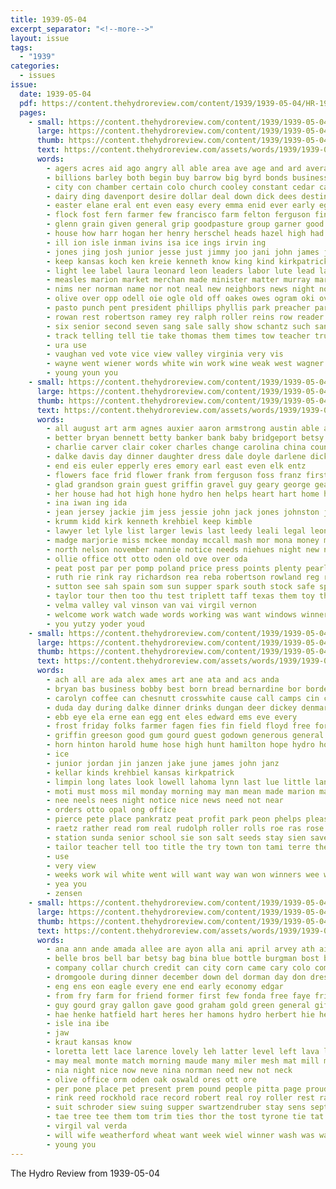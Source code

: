 ```yaml
---
title: 1939-05-04
excerpt_separator: "<!--more-->"
layout: issue
tags:
  - "1939"
categories:
  - issues
issue:
  date: 1939-05-04
  pdf: https://content.thehydroreview.com/content/1939/1939-05-04/HR-1939-05-04.pdf
  pages:
    - small: https://content.thehydroreview.com/content/1939/1939-05-04/small/HR-1939-05-04-01.jpg
      large: https://content.thehydroreview.com/content/1939/1939-05-04/large/HR-1939-05-04-01.jpg
      thumb: https://content.thehydroreview.com/content/1939/1939-05-04/thumbnails/HR-1939-05-04-01.jpg
      text: https://content.thehydroreview.com/assets/words/1939/1939-05-04/HR-1939-05-04-01.txt
      words:
        - agers acres aid ago angry all able area ave age and ard avera are arts alvin american allday acre andy appleman
        - billions barley both begin buy barrow big byrd bonds business butler brett baptist best blakley buc bere bryan boucher breeding bartgis bond barron bassler bill but breed bring barrows burrow butter been blaine boys books belle billion buns barn brown book back baby
        - city con chamber certain colo church cooley constant cedar carmen clark class charle carpenter canyon cream chronic cost college care clinton conver cos carnegie center christian camp can company champion cove county come clock cartwright cease comer course charles
        - dairy ding davenport desire dollar deal down dick dees destiny due delma dies does dise days dance day drummond douglas drew denis derby degree davis demo dom
        - easter elane eral ent even easy every emma enid ever early eger english
        - flock fost fern farmer few francisco farm felton ferguson finley fone fear furnish freedom floyd free french far friends fred from for fea fed first forty fare freeman front fair favorite friday
        - glenn grain given general grip goodpasture group garner good governor guest grammer glen glad grady greer grand griffin greeson grade gave
        - house how harr hogan her henry herschel heads hazel high had hedge hawkins home harold held hay heger horse hampshire hire heart hai howard holding hennessey hydro hamil hes has hour half honorable habe hamilton happy hundred hold homa him horn harry head harding haggard
        - ill ion isle inman ivins isa ice ings irvin ing
        - jones jing josh junior jesse just jimmy joo jani john james joe
        - keep kansas koch ken kreie kenneth know king kind kirkpatrick kimble keeping
        - light lee label laura leonard leon leaders labor lute lead late left land like lowell lay low lucille leo little lege last lena laws large living long law
        - measles marion market merchan made minister matter murray march magic men master miller miss man madi many means mat mayer minnie menter may mary money mayers much monday more must muller most members mol midas murphy mony milk mise mand
        - nims ner norman name nor not neal new neighbors news night notice now names nation nees nell
        - olive over opp odell oie ogle old off oakes owes ogram oki ove only
        - pasto punch pent president phillips phyllis park preacher parent phipps patsy powers pierce pay profit people past penny pledge pop present pleasant price place power proud perfect palm poor patrick powe potter part
        - rowan rest robertson ramey rey ralph roller reins row reader rec rust raetz rich rom reason regent rally record richards read race records royal ronald room rado reno ried rece ray run rate rent
        - six senior second seven sang sale sally show schantz such san supply sears steelman selling sal sami straw still shirley soon state skates saw said stange session slow snare sessions sister stock sutton shown subject see salary sand saving saturday she sayre stocks states store story steers sing stores supe speaker seales spring sam stockton sunday sad sorrow senders service sat small star son short special sellers school standard sons strong staple
        - track telling tell tie take thomas them times tow teacher trucks the team trom thompson than then taken tour too texas tonga tax talkington
        - ura use
        - vaughan ved vote vice view valley virginia very vis
        - wayne went wiener words white win work wine weak west wagner watch wages wonder weekly wright won wheat while weatherford wish want week will wieners weeks waters winning with wisdom world weh welborn worth wage william was winnings water
        - young youn you
    - small: https://content.thehydroreview.com/content/1939/1939-05-04/small/HR-1939-05-04-02.jpg
      large: https://content.thehydroreview.com/content/1939/1939-05-04/large/HR-1939-05-04-02.jpg
      thumb: https://content.thehydroreview.com/content/1939/1939-05-04/thumbnails/HR-1939-05-04-02.jpg
      text: https://content.thehydroreview.com/assets/words/1939/1939-05-04/HR-1939-05-04-02.txt
      words:
        - all august art arm agnes auxier aaron armstrong austin able arletta american are arlie and alin alice ann
        - better bryan bennett betty banker bank baby bridgeport betsy beck blanche best ben blossom boyd brown but bir bennet barber brother bartgis
        - charlie carver clair coker charles change carolina china county clinton cecil cope call charlese cordell coffee car clarence can cedar cartwright carl city cox cant cee crissman caddo come cake conroe comes
        - dalke davis day dinner daughter dress dale doyle darlene dickerson dim dorman david delvin donald daughters death duncan
        - end eis euler epperly eres emory earl east even elk entz
        - flowers face frid flower frank from ferguson foss franz first foote fun front fuel fred floyd field friday for fost free
        - glad grandson grain guest griffin gravel guy geary george gear green ghering getting gregg grant greenhouse gas garden
        - her house had hot high hone hydro hen helps heart hart home herbert hatfield hon hope henry herndon hayes harry horse hume
        - ina iwan ing ida
        - jean jersey jackie jim jess jessie john jack jones johnston jon jin jump
        - krumm kidd kirk kenneth krehbiel keep kimble
        - lawyer let lyle list larger lewis last leedy leali legal leon lawn lawter lucius lay lone like lola lee left lew lose look
        - madge marjorie miss mckee monday mccall mash mor mona money mildred morrow may mansell march mis matter must miles miller mound man mcallen mavis
        - north nelson november nannie notice needs niehues night new not noon nowka news now
        - ollie office ott otto oden old ove over oda
        - peat post par per pomp poland price press points plenty pearl plants paul pump present pore past pitzer persons pent pleasant
        - ruth rie rink ray richardson rea reba robertson rowland reg rom russell roller ready ren reber rank ridge roses rook regular randolph raymond roy roberts
        - sutton see sah spain som sun supper spark south stock safe spor station special sermon strong spies spring selling sweet store service she second school supply sand salle small sallie shanks sick sons side sale saturday sudan sylvester simmons smile such sunday seed star seeds suit son speaks ship
        - taylor tour then too thu test triplett taff texas them toy the tyson take tex trailer tickel tag tra
        - velma valley val vinson van vai virgil vernon
        - welcome work watch wade words working was want windows winners week williams weatherford wife will weather wildman well with winter went while
        - you yutzy yoder youd
    - small: https://content.thehydroreview.com/content/1939/1939-05-04/small/HR-1939-05-04-03.jpg
      large: https://content.thehydroreview.com/content/1939/1939-05-04/large/HR-1939-05-04-03.jpg
      thumb: https://content.thehydroreview.com/content/1939/1939-05-04/thumbnails/HR-1939-05-04-03.jpg
      text: https://content.thehydroreview.com/assets/words/1939/1939-05-04/HR-1939-05-04-03.txt
      words:
        - ach all are ada alex ames art ane ata and acs anda
        - bryan bas business bobby best born bread bernardine bor border balter ball balloon big berry both been boys board begin
        - carolyn coffee can chesnutt crosswhite cause call camps cin church cece coleman clerk champlin china car city charles chick cost care cola come chalk
        - duda day during dalke dinner drinks dungan deer dickey denmark drew dennis denham din dall
        - ebb eye ela erne ean egg ent eles edward ems eve every
        - frost friday folks farmer fagen fies fin field floyd free for few first fruit fae far
        - griffin greeson good gum gourd guest godown generous general gai geary gain gan grade ground grain
        - horn hinton harold hume hose high hunt hamilton hope hydro home has heart her hour him
        - ice
        - junior jordan jin janzen jake june james john janz
        - kellar kinds krehbiel kansas kirkpatrick
        - limpin long lates look lowell lahoma lynn last lue little land loe
        - moti must moss mil monday morning may man mean made marion magnolia many master money mills monty martha mee meed miles much mound match milk more mete might mash morn
        - nee neels nees night notice nice news need not near
        - orders otto opal ong office
        - pierce pete place pankratz peat profit park peon phelps pleasant pies public pick pua persons pai
        - raetz rather read rom real rudolph roller rolls roe ras rose rink race red ridge russell
        - station sunda senior school sie son salt seeds stay sien save short schools saturday she sola seis steck scott shower see sunday south sing seen special service shields sweep swell smith sole state stockton stock still sane
        - tailor teacher tell too title the try town ton tami terre them talkington tra texas tench
        - use
        - very view
        - weeks work wil white went will want way wan won winners wee walter with williams wes weatherford week winner was welcome welding well
        - yea you
        - zensen
    - small: https://content.thehydroreview.com/content/1939/1939-05-04/small/HR-1939-05-04-04.jpg
      large: https://content.thehydroreview.com/content/1939/1939-05-04/large/HR-1939-05-04-04.jpg
      thumb: https://content.thehydroreview.com/content/1939/1939-05-04/thumbnails/HR-1939-05-04-04.jpg
      text: https://content.thehydroreview.com/assets/words/1939/1939-05-04/HR-1939-05-04-04.txt
      words:
        - ana ann ande amada allee are ayon alla ani april arvey ath aid all alexander and
        - belle bros bell bar betsy bag bina blue bottle burgman bost beans bie ball buy baxter bryan bandy bran bring
        - company collar church credit can city corn came cary colo come card con cop chain cisco carman che colson cake
        - dromgoole during dinner december down del dorman day don dress deay
        - eng ens eon eagle every ene end early economy edgar
        - from fry farm for friend former first few fonda free faye friday flakes found
        - guy gourd gray gallon gave good graham gold green general gift game
        - hae henke hatfield hart heres her hamons hydro herbert hie hem hees husband herndon him howe home has hastings hiatt halstead
        - isle ina ibe
        - jaw
        - kraut kansas know
        - loretta lett lace larence lovely leh latter level left lava lay late lone low
        - may meal monte match morning maude many miler mesh mat mill mee miss marion main miller magnolia mis monday
        - nia night nice now neve nina norman need new not neck
        - olive office orm oden oak oswald ores ott ore
        - per pone place pet present prem pound people pitta page proud park peery pitzer par pai pears post pinto pounds pick pin
        - rink reed rockhold race record robert real roy roller rest ranger
        - suit schroder siew suing supper swartzendruber stay sens sept sup store sat san straws sieve sunda size siren steck sun saturday see special sutin story supply sister shirts setting session silk sino spain sever shorts sien small sas salmon sunday santa
        - tae tree tee them tom trim ties thor the tost tyrone tie tat tho
        - virgil val verda
        - will wife weatherford wheat want week wiel winner wash was wah white while western wale well waren working wees welcome weeks with why
        - young you
---
```


The Hydro Review from 1939-05-04

<!--more-->

